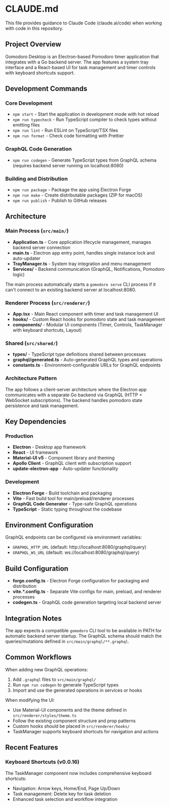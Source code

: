 # CLAUDE.md

This file provides guidance to Claude Code (claude.ai/code) when working with code in this repository.

## Project Overview

Gomodoro Desktop is an Electron-based Pomodoro timer application that integrates with a Go backend server. The app features a system tray interface and a React-based UI for task management and timer controls with keyboard shortcuts support.

## Development Commands

### Core Development

- `npm start` - Start the application in development mode with hot reload
- `npm run typecheck` - Run TypeScript compiler to check types without emitting files
- `npm run lint` - Run ESLint on TypeScript/TSX files
- `npm run format` - Check code formatting with Prettier

### GraphQL Code Generation

- `npm run codegen` - Generate TypeScript types from GraphQL schema (requires backend server running on localhost:8080)

### Building and Distribution

- `npm run package` - Package the app using Electron Forge
- `npm run make` - Create distributable packages (ZIP for macOS)
- `npm run publish` - Publish to GitHub releases

## Architecture

### Main Process (`src/main/`)

- **Application.ts** - Core application lifecycle management, manages backend server connection
- **main.ts** - Electron app entry point, handles single instance lock and auto-updater
- **TrayManager.ts** - System tray integration and menu management
- **Services/** - Backend communication (GraphQL, Notifications, Pomodoro logic)

The main process automatically starts a `gomodoro serve` CLI process if it can't connect to an existing backend server at localhost:8080.

### Renderer Process (`src/renderer/`)

- **App.tsx** - Main React component with timer and task management UI
- **hooks/** - Custom React hooks for pomodoro state and task management
- **components/** - Modular UI components (Timer, Controls, TaskManager with keyboard shortcuts, Layout)

### Shared (`src/shared/`)

- **types/** - TypeScript type definitions shared between processes
- **graphql/generated.ts** - Auto-generated GraphQL types and operations
- **constants.ts** - Environment-configurable URLs for GraphQL endpoints

### Architecture Pattern

The app follows a client-server architecture where the Electron app communicates with a separate Go backend via GraphQL (HTTP + WebSocket subscriptions). The backend handles pomodoro state persistence and task management.

## Key Dependencies

### Production

- **Electron** - Desktop app framework
- **React** - UI framework
- **Material-UI v5** - Component library and theming
- **Apollo Client** - GraphQL client with subscription support
- **update-electron-app** - Auto-updater functionality

### Development

- **Electron Forge** - Build toolchain and packaging
- **Vite** - Fast build tool for main/preload/renderer processes
- **GraphQL Code Generator** - Type-safe GraphQL operations
- **TypeScript** - Static typing throughout the codebase

## Environment Configuration

GraphQL endpoints can be configured via environment variables:

- `GRAPHQL_HTTP_URL` (default: http://localhost:8080/graphql/query)
- `GRAPHQL_WS_URL` (default: ws://localhost:8080/graphql/query)

## Build Configuration

- **forge.config.ts** - Electron Forge configuration for packaging and distribution
- **vite.\*.config.ts** - Separate Vite configs for main, preload, and renderer processes
- **codegen.ts** - GraphQL code generation targeting local backend server

## Integration Notes

The app expects a compatible `gomodoro` CLI tool to be available in PATH for automatic backend server startup. The GraphQL schema should match the queries/mutations defined in `src/main/graphql/**.graphql`.

## Common Workflows

When adding new GraphQL operations:

1. Add `.graphql` files to `src/main/graphql/`
2. Run `npm run codegen` to generate TypeScript types
3. Import and use the generated operations in services or hooks

When modifying the UI:

- Use Material-UI components and the theme defined in `src/renderer/styles/theme.ts`
- Follow the existing component structure and prop patterns
- Custom hooks should be placed in `src/renderer/hooks/`
- TaskManager supports keyboard shortcuts for navigation and actions

## Recent Features

### Keyboard Shortcuts (v0.0.16)

The TaskManager component now includes comprehensive keyboard shortcuts:

- Navigation: Arrow keys, Home/End, Page Up/Down
- Task management: Delete key for task deletion
- Enhanced task selection and workflow integration
